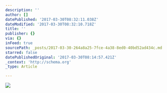 ```yaml
---
description: ''
author: []
datePublished: '2017-03-30T08:32:11.038Z'
dateModified: '2017-03-30T08:32:10.718Z'
title: ''
publisher: {}
via: {}
inFeed: true
sourcePath: _posts/2017-03-30-264a8a25-7fce-4a38-8ed0-40bd52ad434c.md
starred: false
datePublishedOriginal: '2017-03-30T08:14:57.421Z'
_context: 'http://schema.org'
_type: Article

---
```

![](https://the-grid-user-content.s3-us-west-2.amazonaws.com/44fef9b5-4106-45e6-8da1-eb4d3532d889.jpg)